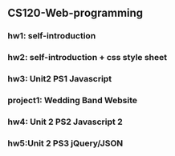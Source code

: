 ## CS120-Web-programming
### hw1: self-introduction
### hw2: self-introduction + css style sheet
### hw3: Unit2 PS1 Javascript
### project1: Wedding Band Website
### hw4: Unit 2 PS2 Javascript 2
### hw5:Unit 2 PS3 jQuery/JSON
